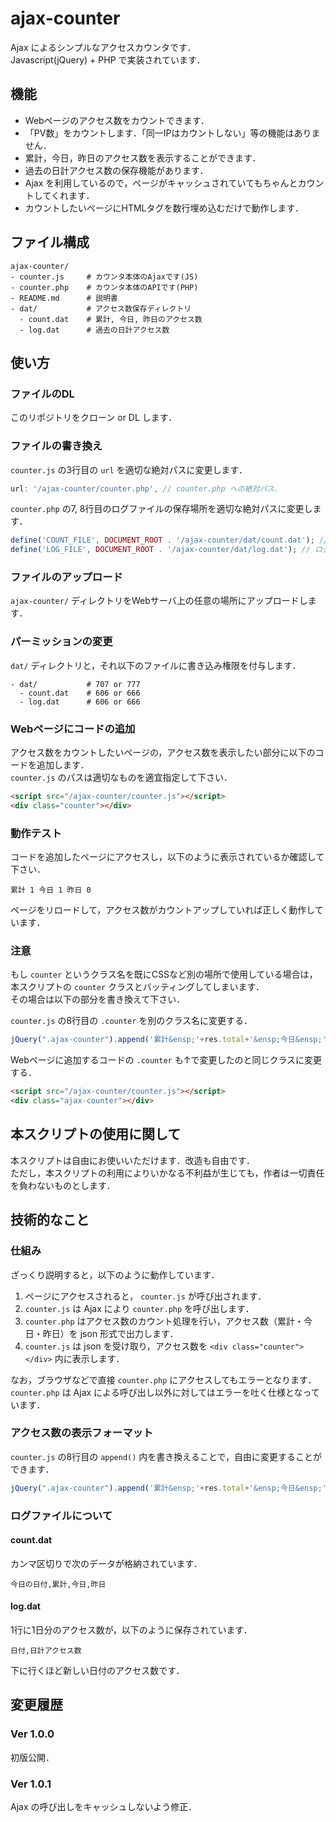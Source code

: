 # ajax-counter
Ajax によるシンプルなアクセスカウンタです．  
Javascript(jQuery) + PHP で実装されています．

## 機能
- Webページのアクセス数をカウントできます．
- 「PV数」をカウントします．「同一IPはカウントしない」等の機能はありません．
- 累計，今日，昨日のアクセス数を表示することができます．
- 過去の日計アクセス数の保存機能があります．
- Ajax を利用しているので，ページがキャッシュされていてもちゃんとカウントしてくれます．
- カウントしたいページにHTMLタグを数行埋め込むだけで動作します．

## ファイル構成
```
ajax-counter/
- counter.js     # カウンタ本体のAjaxです(JS)
- counter.php    # カウンタ本体のAPIです(PHP)
- README.md      # 説明書
- dat/           # アクセス数保存ディレクトリ
  - count.dat    # 累計, 今日, 昨日のアクセス数
  - log.dat      # 過去の日計アクセス数
```

## 使い方

### ファイルのDL
このリポジトリをクローン or DL します．

### ファイルの書き換え
`counter.js` の3行目の `url` を適切な絶対パスに変更します．
```javascript
url: '/ajax-counter/counter.php', // counter.php への絶対パス．
```

`counter.php` の7, 8行目のログファイルの保存場所を適切な絶対パスに変更します．
```php
define('COUNT_FILE', DOCUMENT_ROOT . '/ajax-counter/dat/count.dat'); // アクセス数
define('LOG_FILE', DOCUMENT_ROOT . '/ajax-counter/dat/log.dat'); // ログ
```

### ファイルのアップロード
`ajax-counter/` ディレクトリをWebサーバ上の任意の場所にアップロードします．

### パーミッションの変更
`dat/` ディレクトリと，それ以下のファイルに書き込み権限を付与します．
```
- dat/           # 707 or 777
  - count.dat    # 606 or 666
  - log.dat      # 606 or 666
```

### Webページにコードの追加
アクセス数をカウントしたいページの，アクセス数を表示したい部分に以下のコードを追加します．  
`counter.js` のパスは適切なものを適宜指定して下さい．
```html
<script src="/ajax-counter/counter.js"></script>
<div class="counter"></div>
```

### 動作テスト
コードを追加したページにアクセスし，以下のように表示されているか確認して下さい．
```
累計 1 今日 1 昨日 0
```
ページをリロードして，アクセス数がカウントアップしていれば正しく動作しています．

### 注意
もし `counter` というクラス名を既にCSSなど別の場所で使用している場合は，本スクリプトの `counter` クラスとバッティングしてしまいます．  
その場合は以下の部分を書き換えて下さい．

`counter.js` の8行目の `.counter` を別のクラス名に変更する．
```javascript
jQuery(".ajax-counter").append('累計&ensp;'+res.total+'&ensp;今日&ensp;'+res.today+'&ensp;昨日&ensp;'+res.yesterday);
```

Webページに追加するコードの `.counter` も↑で変更したのと同じクラスに変更する．
```html
<script src="/ajax-counter/counter.js"></script>
<div class="ajax-counter"></div>
```


## 本スクリプトの使用に関して
本スクリプトは自由にお使いいただけます．改造も自由です．  
ただし，本スクリプトの利用によりいかなる不利益が生じても，作者は一切責任を負わないものとします．

## 技術的なこと

### 仕組み
ざっくり説明すると，以下のように動作しています．

1. ページにアクセスされると， `counter.js` が呼び出されます．
2. `counter.js` は Ajax により `counter.php` を呼び出します．
3. `counter.php` はアクセス数のカウント処理を行い，アクセス数（累計・今日・昨日）を json 形式で出力します．
4. `counter.js` は json を受け取り，アクセス数を `<div class="counter"></div>` 内に表示します．

なお，ブラウザなどで直接 `counter.php` にアクセスしてもエラーとなります．  
`counter.php` は Ajax による呼び出し以外に対してはエラーを吐く仕様となっています．

### アクセス数の表示フォーマット
`counter.js` の8行目の `append()` 内を書き換えることで，自由に変更することができます．
```javascript
jQuery(".ajax-counter").append('累計&ensp;'+res.total+'&ensp;今日&ensp;'+res.today+'&ensp;昨日&ensp;'+res.yesterday);
```

### ログファイルについて

#### count.dat
カンマ区切りで次のデータが格納されています．
```
今日の日付,累計,今日,昨日
```

#### log.dat
1行に1日分のアクセス数が，以下のように保存されています．
```
日付,日計アクセス数
```
下に行くほど新しい日付のアクセス数です．

## 変更履歴

### Ver 1.0.0
初版公開．

### Ver 1.0.1
Ajax の呼び出しをキャッシュしないよう修正．